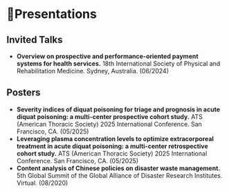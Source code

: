 # 📢Presentations

## Invited Talks
- **Overview on prospective and performance-oriented payment systems for health services.** 18th International Society of Physical and Rehabilitation Medicine. Sydney, Australia. (06/2024)

## Posters
- **Severity indices of diquat poisoning for triage and prognosis in acute diquat poisoning: a multi-center prospective cohort study.** ATS (American Thoracic Society) 2025 International Conference. San Francisco, CA. (05/2025)
- **Leveraging plasma concentration levels to optimize extracorporeal treatment in acute diquat poisoning: a multi-center retrospective cohort study.** ATS (American Thoracic Society) 2025 International Conference. San Francisco, CA. (05/2025)
- **Content analysis of Chinese policies on disaster waste management.** 5th Global Summit of the Global Alliance of Disaster Research Institutes. Virtual. (08/2020) 
